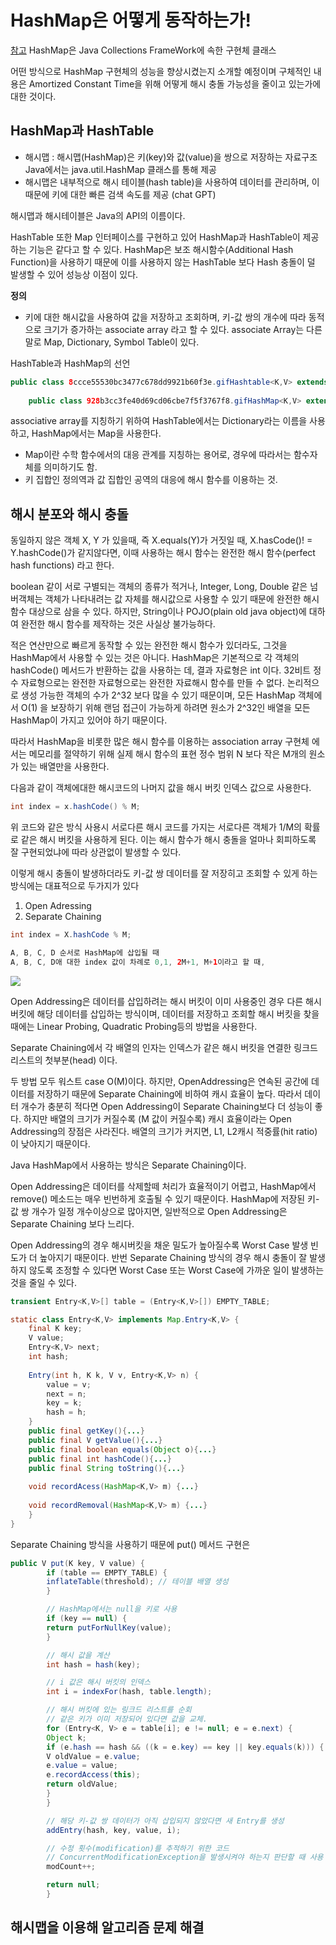 # HashMap은 어떻게 동작하는가!

[참고](https://d2.naver.com/helloworld/831311)
HashMap은 Java Collections FrameWork에 속한 구현체 클래스

어떤 방식으로 HashMap 구현체의 성능을 향상시켰는지 소개할 예정이며 구체적인 내용은
Amortized Constant Time을 위해 어떻게 해시 충돌 가능성을 줄이고 있는가에 대한 것이다.

## HashMap과 HashTable

* 해시맵 : 해시맵(HashMap)은 키(key)와 값(value)을 쌍으로 저장하는 자료구조
Java에서는 java.util.HashMap 클래스를 통해 제공
* 해시맵은 내부적으로 해시 테이블(hash table)을 사용하여 데이터를 관리하며, 이 때문에 키에 대한 빠른 검색 속도를 제공
  (chat GPT)


해시맵과 해시테이블은 Java의 API의 이름이다. 

HashTable 또한 Map 인터페이스를 구현하고 있어 HashMap과 HashTable이 제공하는 기능은 같다고 
할 수 있다. 
HashMap은 보조 해시함수(Additional Hash Function)을 사용하기 때문에 이를 사용하지 않는 HashTable
보다 Hash 충돌이 덜 발생할 수 있어 성능상 이점이 있다.

**정의**
- 키에 대한 해시값을 사용하여 값을 저장하고 조회하며, 키-값 쌍의 개수에 따라 동적으로 크기가 증가하는 associate array
라고 할 수 있다. associate Array는 다른말로 Map, Dictionary, Symbol Table이 있다. 

HashTable과 HashMap의 선언

```java
public class 8ccce55530bc3477c678dd9921b60f3e.gifHashtable<K,V> extends Dictionary<K,V> implements Map<K,V>, Cloneable, java.io.Serializable { 
    
    public class 928b3cc3fe40d69cd06cbe7f5f3767f8.gifHashMap<K,V> extends AbstractMap<K,V> implements Map<K,V>, Cloneable, Serializable {
```

associative array를 지칭하기 위하여 HashTable에서는 Dictionary라는 이름을 사용하고, HashMap에서는 Map을 사용한다. 

* Map이란 수학 함수에서의 대응 관계를 지칭하는 용어로, 경우에 따라서는 함수자체를 의미하기도 함.
* 키 집합인 정의역과 값 집합인 공역의 대응에 해시 함수를 이용하는 것. 

## 해시 분포와 해시 충돌 

동일하지 않은 객체 X, Y 가 있을때, 즉 X.equals(Y)가 거짓일 때, X.hasCode()! = Y.hashCode()가 같지않다면, 이때 사용하는 해시 함수는 완전한 해시 함수(perfect hash functions) 
라고 한다. 

boolean 같이 서로 구별되는 객체의 종류가 적거나, Integer, Long, Double 같은 넘버객체는 객체가 나타내려는 값 자체를 해시값으로 사용할 수 있기 때문에 완전한 해시 함수 대상으로 삼을 수 있다.
하지만, String이나 POJO(plain old java object)에 대하여 완전한 해시 함수를 제작하는 것은 사실상 불가능하다. 

적은 연산만으로 빠르게 동작할 수 있는 완전한 해시 함수가 있더라도, 그것을 HashMap에서 사용할 수 있는 것은 아니다. 
HashMap은 기본적으로 각 객체의 hashCode() 메서드가 반환하는 값을 사용하는 데, 결과 자료형은 int 이다.
32비트 정수 자료형으로는 완전한 자료형으로는 완전한 자료해시 함수를 만들 수 없다. 논리적으로 생성 가능한 객체의 수가 2^32 보다 많을 수 있기 때문이며, 모든 HashMap 객체에서
O(1) 을 보장하기 위해 랜덤 접근이 가능하게 하려면 원소가 2^32인 배열을 모든 HashMap이 가지고 있어야 하기 때문이다. 

따라서 HashMap을 비롯한 많은 해시 함수를 이용하는 association array 구현체 에서는 메모리를 절약하기 위해 실제 해시 함수의 표현 정수 범위 N 보다 작은 M개의 원소가 있는 배열만을 사용한다.

다음과 같이 객체에대한 해시코드의 나머지 값을 해시 버킷 인덱스 값으로 사용한다.

```java
int index = x.hashCode() % M;
```

위 코드와 같은 방식 사용시 서로다른 해시 코드를 가지는 서로다른 객체가 1/M의 확률로 같은 해시 버킷을 사용하게 된다. 
이는 해시 함수가 해시 충돌을 얼마나 회피하도록 잘 구현되었냐에 따라  상관없이 발생할 수 있다.

이렇게 해시 충돌이 발생하더라도 키-값 쌍 데이터를 잘 저장히고 조회할 수 있게 하는 방식에는 대표적으로 두가지가 있다

1. Open Adressing
2. Separate Chaining


```java
int index = X.hashCode % M;

A, B, C, D 순서로 HashMap에 삽입될 때
A, B, C, D애 대한 index 값이 차례로 0,1, 2M+1, M+1이라고 할 때,
```

<img src="https://ibb.co/TWSf9pn">

Open Addressing은 데이터를 삽입하려는 해시 버킷이 이미 사용중인 경우 다른 해시 버킷에 해당 데이터를
삽입하는 방식이며, 데이터를 저장하고 조회할 해시 버킷을 찾을 때에는 Linear Probing, Quadratic Probing등의 
방법을 사용한다.

Separate Chaining에서 각 배열의 인자는 인덱스가 같은 해시 버킷을 연결한 링크드 리스트의 첫부분(head) 이다.

두 방법 모두 워스트 case O(M)이다. 하지만, OpenAddressing은 연속된 공간에 데이터를 저장하기 때문에 Separate Chaining에 비하여
캐시 효율이 높다. 따라서 데이터 개수가 충분히 적다면 Open Addressing이 Separate Chaining보다 더 성능이 좋다. 하지만 배열의 크기가
커질수록 (M 값이 커질수록) 캐시 효율이라는 Open Addressing의 장점은 사라진다. 배열의 크기가 커지면, L1, L2캐시 적중률(hit ratio)이 낮아지기 
때문이다. 


Java HashMap에서 사용하는 방식은 Separate Chaining이다. 

Open Addressing은 데이터를 삭제할떼 처리가 효율적이기 어렵고, HashMap에서 remove() 메소드는 매우 빈번하게 호출될 수 있기 때문이다. HashMap에
저장된 키-값 쌍 개수가 일정 개수이상으로 많아지면, 일반적으로 Open Addressing은 Separate Chaining 보다 느리다. 

Open Addressing의 경우 해시버킷을 채운 밀도가 높아질수록 Worst Case 발생 빈도가 더 높아지기 때문이다. 반번 Separate Chaining 방식의 경우 
해시 충돌이 잘 발생하지 않도록 조정할 수 있다면 Worst Case 또는 Worst Case에 가까운 일이 발생하는 것을 줄일 수 있다. 

```java
transient Entry<K,V>[] table = (Entry<K,V>[]) EMPTY_TABLE;

static class Entry<K,V> implements Map.Entry<K,V> {
    final K key;
    V value;
    Entry<K,V> next;
    int hash;
    
    Entry(int h, K k, V v, Entry<K,V> n) {
        value = v;
        next = n;
        key = k;
        hash = h;
    }
    public final getKey(){...}
    public final V getValue(){...}
    public final boolean equals(Object o){...}
    public final int hashCode(){...}
    public final String toString(){...}
    
    void recordAcess(HashMap<K,V> m) {...}
    
    void recordRemoval(HashMap<K,V> m) {...}
    }
}
```

Separate Chaining 방식을 사용하기 때문에 put() 메서드 구현은

```java
public V put(K key, V value) {
        if (table == EMPTY_TABLE) {
        inflateTable(threshold); // 테이블 배열 생성
        }

        // HashMap에서는 null을 키로 사용
        if (key == null) {
        return putForNullKey(value);
        }

        // 해시 값을 계산
        int hash = hash(key);

        // i 값은 해시 버킷의 인덱스
        int i = indexFor(hash, table.length);

        // 해시 버킷에 있는 링크드 리스트를 순회
        // 같은 키가 이미 저장되어 있다면 값을 교체.
        for (Entry<K, V> e = table[i]; e != null; e = e.next) {
        Object k;
        if (e.hash == hash && ((k = e.key) == key || key.equals(k))) {
        V oldValue = e.value;
        e.value = value;
        e.recordAccess(this);
        return oldValue;
        }
        }

        // 해당 키-값 쌍 데이터가 아직 삽입되지 않았다면 새 Entry를 생성
        addEntry(hash, key, value, i);

        // 수정 횟수(modification)를 추적하기 위한 코드
        // ConcurrentModificationException을 발생시켜야 하는지 판단할 때 사용
        modCount++;

        return null;
        }
```
## 해시맵을 이용해 알고리즘 문제 해결





















